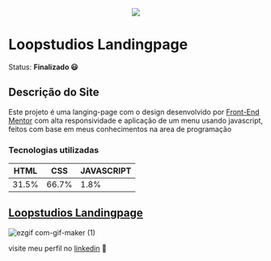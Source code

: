 
 <p align="center">
  <img src="https://raw.githubusercontent.com/rebecasguerri/Loopstudios-landing-page/d1f1cbb5a7689a70c2e317eadbbbc6492a6bf3ff/images/logo.svg">
</p>
 
 
# Loopstudios Landingpage
Status: **Finalizado 😃**

 ## Descrição do Site
   Este projeto é uma langing-page com o design desenvolvido por [Front-End Mentor](https://www.frontendmentor.io/) com alta responsividade e aplicação de um menu usando javascript,  feitos com base em meus conhecimentos na area de programação 
   
### Tecnologias utilizadas
  HTML| CSS | JAVASCRIPT
  ---|---|---|
  31.5%|66.7%| 1.8%
  
  ## [Loopstudios Landingpage](https://rebecafreitass.github.io/Loopstudios-landing-page/)
  
   ![ezgif com-gif-maker (1)](https://raw.githubusercontent.com/rebecasguerri/Loopstudios-landing-page/main/loop%20gif/ezgif.com-gif-maker.gif)
  
  visite meu perfil no [linkedin](https://www.linkedin.com/in/rebeca-freitas-16b16a232/) 💟
